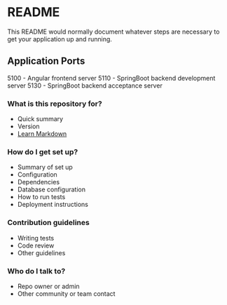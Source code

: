# README #

This README would normally document whatever steps are necessary to get your application up and running.

## Application Ports
5100 - Angular frontend server
5110 - SpringBoot backend development server
5130 - SpringBoot backend acceptance server

### What is this repository for? ###

* Quick summary
* Version
* [Learn Markdown](https://bitbucket.org/tutorials/markdowndemo)

### How do I get set up? ###

* Summary of set up
* Configuration
* Dependencies
* Database configuration
* How to run tests
* Deployment instructions

### Contribution guidelines ###

* Writing tests
* Code review
* Other guidelines

### Who do I talk to? ###

* Repo owner or admin
* Other community or team contact
